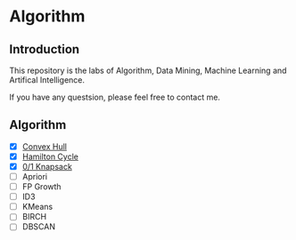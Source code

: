 # Algorithm

## Introduction

This repository is the labs of Algorithm, Data Mining, Machine Learning and Artifical Intelligence.

If you have any questsion, please feel free to contact me.

## Algorithm

- [x] [Convex Hull](https://github.com/zjhzxhz/Algorithm/tree/master/ConvexHull)
- [x] [Hamilton Cycle](https://github.com/zjhzxhz/Algorithm/tree/master/HamiltonCycle)
- [x] [0/1 Knapsack](https://github.com/zjhzxhz/Algorithm/tree/master/Knapsack)
- [ ] Apriori
- [ ] FP Growth
- [ ] ID3
- [ ] KMeans
- [ ] BIRCH
- [ ] DBSCAN
